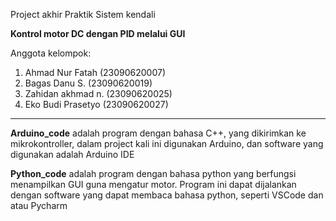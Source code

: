 Project akhir Praktik Sistem kendali 

**Kontrol motor DC dengan PID melalui GUI**

Anggota kelompok:
1. Ahmad Nur Fatah (23090620007)
2. Bagas Danu S. (23090620019)
3. Zahidan akhmad n. (23090620025)
4. Eko Budi Prasetyo (23090620027)

---------------------------------------------
**Arduino_code** adalah program dengan bahasa C++, yang dikirimkan ke mikrokontroller, dalam project kali ini digunakan Arduino, dan software yang digunakan adalah Arduino IDE

**Python_code** adalah program dengan bahasa python yang berfungsi menampilkan GUI guna mengatur motor. Program ini dapat dijalankan dengan software yang dapat membaca bahasa python, seperti VSCode dan atau Pycharm
